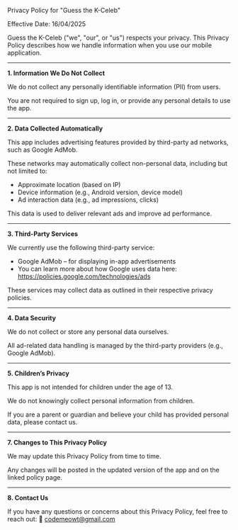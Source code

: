 Privacy Policy for "Guess the K-Celeb"

Effective Date: 16/04/2025

Guess the K-Celeb ("we", "our", or "us") respects your privacy. This Privacy Policy describes how we handle information when you use our mobile application.

-----------------------------------

**1. Information We Do Not Collect**

We do not collect any personally identifiable information (PII) from users.

You are not required to sign up, log in, or provide any personal details to use the app.

-----------------------------------

**2. Data Collected Automatically**

This app includes advertising features provided by third-party ad networks, such as Google AdMob.

These networks may automatically collect non-personal data, including but not limited to:

- Approximate location (based on IP)
- Device information (e.g., Android version, device model)
- Ad interaction data (e.g., ad impressions, clicks)

This data is used to deliver relevant ads and improve ad performance.

-----------------------------------

**3. Third-Party Services**

We currently use the following third-party service:

- Google AdMob – for displaying in-app advertisements
- You can learn more about how Google uses data here:
https://policies.google.com/technologies/ads

These services may collect data as outlined in their respective privacy policies.

-----------------------------------

**4. Data Security**

We do not collect or store any personal data ourselves.

All ad-related data handling is managed by the third-party providers (e.g., Google AdMob).

-----------------------------------

**5. Children’s Privacy**

This app is not intended for children under the age of 13.

We do not knowingly collect personal information from children.

If you are a parent or guardian and believe your child has provided personal data, please contact us.

-----------------------------------

**7. Changes to This Privacy Policy**

We may update this Privacy Policy from time to time.

Any changes will be posted in the updated version of the app and on the linked policy page.

-----------------------------------

**8. Contact Us**

If you have any questions or concerns about this Privacy Policy, feel free to reach out:
📧 codemeowt@gmail.com
